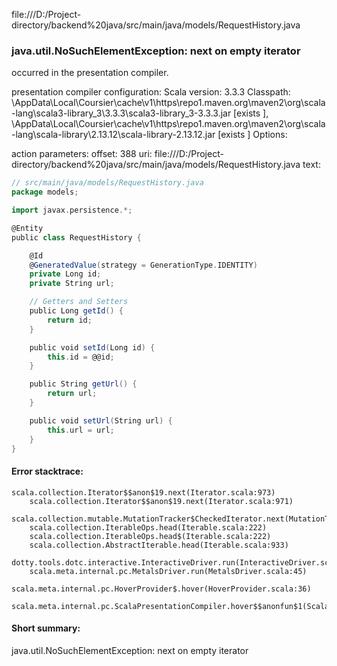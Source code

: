 file:///D:/Project-directory/backend%20java/src/main/java/models/RequestHistory.java
### java.util.NoSuchElementException: next on empty iterator

occurred in the presentation compiler.

presentation compiler configuration:
Scala version: 3.3.3
Classpath:
<HOME>\AppData\Local\Coursier\cache\v1\https\repo1.maven.org\maven2\org\scala-lang\scala3-library_3\3.3.3\scala3-library_3-3.3.3.jar [exists ], <HOME>\AppData\Local\Coursier\cache\v1\https\repo1.maven.org\maven2\org\scala-lang\scala-library\2.13.12\scala-library-2.13.12.jar [exists ]
Options:



action parameters:
offset: 388
uri: file:///D:/Project-directory/backend%20java/src/main/java/models/RequestHistory.java
text:
```scala
// src/main/java/models/RequestHistory.java
package models;

import javax.persistence.*;

@Entity
public class RequestHistory {

    @Id
    @GeneratedValue(strategy = GenerationType.IDENTITY)
    private Long id;
    private String url;

    // Getters and Setters
    public Long getId() {
        return id;
    }

    public void setId(Long id) {
        this.id = @@id;
    }

    public String getUrl() {
        return url;
    }

    public void setUrl(String url) {
        this.url = url;
    }
}

```



#### Error stacktrace:

```
scala.collection.Iterator$$anon$19.next(Iterator.scala:973)
	scala.collection.Iterator$$anon$19.next(Iterator.scala:971)
	scala.collection.mutable.MutationTracker$CheckedIterator.next(MutationTracker.scala:76)
	scala.collection.IterableOps.head(Iterable.scala:222)
	scala.collection.IterableOps.head$(Iterable.scala:222)
	scala.collection.AbstractIterable.head(Iterable.scala:933)
	dotty.tools.dotc.interactive.InteractiveDriver.run(InteractiveDriver.scala:168)
	scala.meta.internal.pc.MetalsDriver.run(MetalsDriver.scala:45)
	scala.meta.internal.pc.HoverProvider$.hover(HoverProvider.scala:36)
	scala.meta.internal.pc.ScalaPresentationCompiler.hover$$anonfun$1(ScalaPresentationCompiler.scala:366)
```
#### Short summary: 

java.util.NoSuchElementException: next on empty iterator